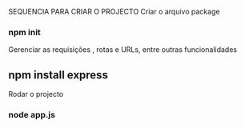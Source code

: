 SEQUENCIA PARA CRIAR O PROJECTO
Criar o arquivo package
### npm init

Gerenciar as requisições , rotas e URLs, entre outras funcionalidades
## npm install express

Rodar o projecto
### node app.js